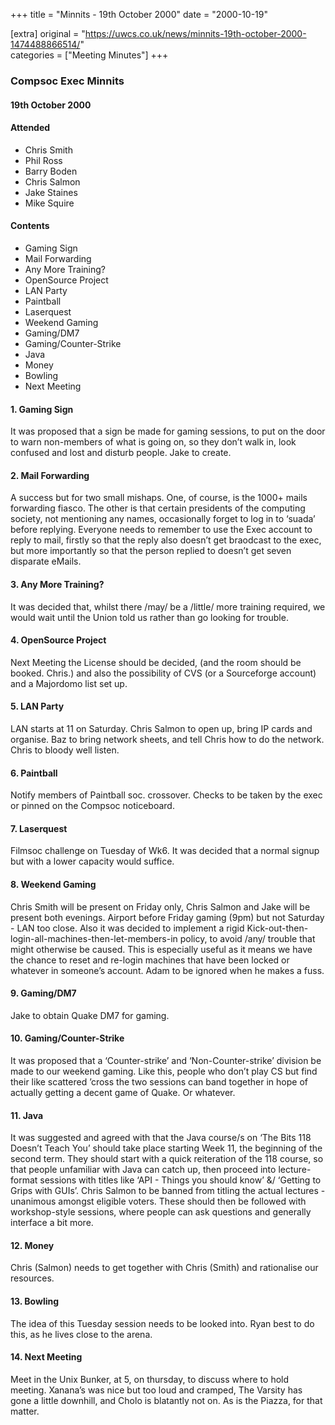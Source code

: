 +++
title = "Minnits - 19th October 2000"
date = "2000-10-19"

[extra]
original = "https://uwcs.co.uk/news/minnits-19th-october-2000-1474488866514/"    
categories = ["Meeting Minutes"]
+++

### Compsoc Exec Minnits

#### 19th October 2000

#### Attended

  - Chris Smith
  - Phil Ross
  - Barry Boden
  - Chris Salmon
  - Jake Staines
  - Mike Squire

#### Contents

  - Gaming Sign
  - Mail Forwarding
  - Any More Training?
  - OpenSource Project
  - LAN Party
  - Paintball
  - Laserquest
  - Weekend Gaming
  - Gaming/DM7
  - Gaming/Counter-Strike
  - Java
  - Money
  - Bowling
  - Next Meeting

#### 1\. Gaming Sign

It was proposed that a sign be made for gaming sessions, to put on the door to warn non-members of what is going on, so they don’t walk in, look confused and lost and disturb people. Jake to create.

#### 2\. Mail Forwarding

A success but for two small mishaps. One, of course, is the 1000+ mails forwarding fiasco. The other is that certain presidents of the computing society, not mentioning any names, occasionally forget to log in to ‘suada’ before replying. Everyone needs to remember to use the Exec account to reply to mail, firstly so that the reply also doesn’t get braodcast to the exec, but more importantly so that the person replied to doesn’t get seven disparate eMails.

#### 3\. Any More Training?

It was decided that, whilst there /may/ be a /little/ more training required, we would wait until the Union told us rather than go looking for trouble.

#### 4\. OpenSource Project

Next Meeting the License should be decided, (and the room should be booked. Chris.) and also the possibility of CVS (or a Sourceforge account) and a Majordomo list set up.

#### 5\. LAN Party

LAN starts at 11 on Saturday. Chris Salmon to open up, bring IP cards and organise. Baz to bring network sheets, and tell Chris how to do the network. Chris to bloody well listen.

#### 6\. Paintball

Notify members of Paintball soc. crossover. Checks to be taken by the exec or pinned on the Compsoc noticeboard.

#### 7\. Laserquest

Filmsoc challenge on Tuesday of Wk6. It was decided that a normal signup but with a lower capacity would suffice.

#### 8\. Weekend Gaming

Chris Smith will be present on Friday only, Chris Salmon and Jake will be present both evenings. Airport before Friday gaming (9pm) but not Saturday - LAN too close. Also it was decided to implement a rigid Kick-out-then-login-all-machines-then-let-members-in policy, to avoid /any/ trouble that might otherwise be caused. This is especially useful as it means we have the chance to reset and re-login machines that have been locked or whatever in someone’s account. Adam to be ignored when he makes a fuss.

#### 9\. Gaming/DM7

Jake to obtain Quake DM7 for gaming.

#### 10\. Gaming/Counter-Strike

It was proposed that a ‘Counter-strike’ and ‘Non-Counter-strike’ division be made to our weekend gaming. Like this, people who don’t play CS but find their like scattered ’cross the two sessions can band together in hope of actually getting a decent game of Quake. Or whatever.

#### 11\. Java

It was suggested and agreed with that the Java course/s on ‘The Bits 118 Doesn’t Teach You’ should take place starting Week 11, the beginning of the second term. They should start with a quick reiteration of the 118 course, so that people unfamiliar with Java can catch up, then proceed into lecture-format sessions with titles like ‘API - Things you should know’ &/ ‘Getting to Grips with GUIs’. Chris Salmon to be banned from titling the actual lectures - unanimous amongst eligible voters. These should then be followed with workshop-style sessions, where people can ask questions and generally interface a bit more.

#### 12\. Money

Chris (Salmon) needs to get together with Chris (Smith) and rationalise our resources.

#### 13\. Bowling

The idea of this Tuesday session needs to be looked into. Ryan best to do this, as he lives close to the arena.

#### 14\. Next Meeting

Meet in the Unix Bunker, at 5, on thursday, to discuss where to hold meeting. Xanana’s was nice but too loud and cramped, The Varsity has gone a little downhill, and Cholo is blatantly not on. As is the Piazza, for that matter.
